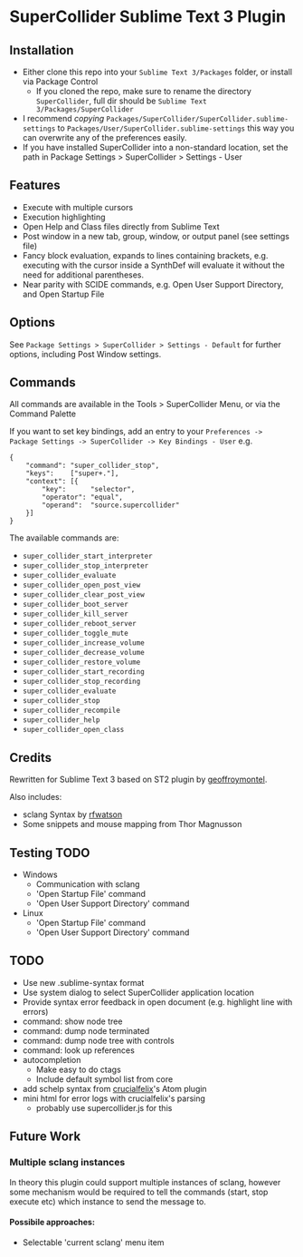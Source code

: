 # SuperCollider Sublime Text 3 Plugin

## Installation

- Either clone this repo into your `Sublime Text 3/Packages` folder, or install via Package Control
    - If you cloned the repo, make sure to rename the directory `SuperCollider`, full dir should be `Sublime Text 3/Packages/SuperCollider`
- I recommend *copying* `Packages/SuperCollider/SuperCollider.sublime-settings` to `Packages/User/SuperCollider.sublime-settings` this way you can overwrite any of the preferences easily.
- If you have installed SuperCollider into a non-standard location, set the path in Package Settings > SuperCollider > Settings - User

## Features

- Execute with multiple cursors
- Execution highlighting
- Open Help and Class files directly from Sublime Text
- Post window in a new tab, group, window, or output panel (see settings file)
- Fancy block evaluation, expands to lines containing brackets, e.g. executing with the cursor inside a SynthDef will evaluate it without the need for additional parentheses.
- Near parity with SCIDE commands, e.g. Open User Support Directory, and Open Startup File

## Options

See `Package Settings > SuperCollider > Settings - Default` for further options, including Post Window settings.

## Commands

All commands are available in the Tools > SuperCollider Menu, or via the Command Palette

If you want to set key bindings, add an entry to your `Preferences -> Package Settings -> SuperCollider -> Key Bindings - User` e.g.

    {
        "command": "super_collider_stop",
        "keys":    ["super+."],
        "context": [{
            "key":      "selector",
            "operator": "equal",
            "operand":  "source.supercollider"
        }]
    }

The available commands are:

- `super_collider_start_interpreter`
- `super_collider_stop_interpreter`
- `super_collider_evaluate`
- `super_collider_open_post_view`
- `super_collider_clear_post_view`
- `super_collider_boot_server`
- `super_collider_kill_server`
- `super_collider_reboot_server`
- `super_collider_toggle_mute`
- `super_collider_increase_volume`
- `super_collider_decrease_volume`
- `super_collider_restore_volume`
- `super_collider_start_recording`
- `super_collider_stop_recording`
- `super_collider_evaluate`
- `super_collider_stop`
- `super_collider_recompile`
- `super_collider_help`
- `super_collider_open_class`


## Credits

Rewritten for Sublime Text 3 based on ST2 plugin by [geoffroymontel](https://github.com/geoffroymontel/supercollider-package-for-sublime-text).

Also includes:
- sclang Syntax by [rfwatson](https://github.com/rfwatson/supercollider-tmbundle)
- Some snippets and mouse mapping from Thor Magnusson

## Testing TODO

- Windows
    - Communication with sclang
    - 'Open Startup File' command
    - 'Open User Support Directory' command
- Linux
    - 'Open Startup File' command
    - 'Open User Support Directory' command

## TODO

- Use new .sublime-syntax format
- Use system dialog to select SuperCollider application location
- Provide syntax error feedback in open document (e.g. highlight line with errors)
- command: show node tree
- command: dump node terminated
- command: dump node tree with controls
- command: look up references
- autocompletion
    - Make easy to do ctags
    - Include default symbol list from core
- add schelp syntax from [crucialfelix](https://github.com/crucialfelix)'s Atom plugin
- mini html for error logs with crucialfelix's parsing
    + probably use supercollider.js for this

## Future Work

### Multiple sclang instances

In theory this plugin could support multiple instances of sclang, however some
mechanism would be required to tell the commands (start, stop execute etc) which
instance to send the message to.

#### Possibile approaches:

- Selectable 'current sclang' menu item
